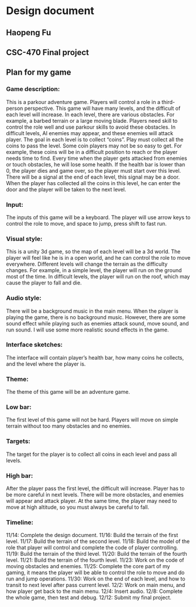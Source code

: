 # Design document
## Haopeng Fu
## CSC-470 Final project
## Plan for my game
### Game description:
This is a parkour adventure game. Players will control a role in a third-person perspective. This game will have many levels, and the difficult of each level will increase. In each level, there are various obstacles. For example, a barbed terrain or a large moving blade. Players need skill to control the role well and use parkour skills to avoid these obstacles. In difficult levels, AI enemies may appear, and these enemies will attack player. The goal in each level is to collect “coins”. Play must collect all the coins to pass the level. Some coin players may not be so easy to get. For example, these coins will be in a difficult position to reach or the player needs time to find. Every time when the player gets attacked from enemies or touch obstacles, he will lose some health. If the health bar is lower than 0, the player dies and game over, so the player must start over this level. There will be a signal at the end of each level, this signal may be a door. When the player has collected all the coins in this level, he can enter the door and the player will be taken to the next level. 
### Input:
The inputs of this game will be a keyboard. The player will use arrow keys to control the role to move, and space to jump, press shift to fast run. 
### Visual style:
This is a unity 3d game, so the map of each level will be a 3d world. The player will feel like he is in a open world, and he can control the role to move everywhere. Different levels will change the terrain as the difficulty changes. For example, in a simple level, the player will run on the ground most of the time. In difficult levels, the player will run on the roof, which may cause the player to fall and die. 
### Audio style:
There will be a background music in the main menu. When the player is playing the game, there is no background music. However, there are some sound effect while playing such as enemies attack sound, move sound, and run sound. I will use some more realistic sound effects in the game.
### Interface sketches:
The interface will contain player’s health bar, how many coins he collects, and the level where the player is.
### Theme:
The theme of this game will be an adventure game.
### Low bar:
The first level of this game will not be hard. Players will move on simple terrain without too many obstacles and no enemies.
### Targets:
The target for the player is to collect all coins in each level and pass all levels.
### High bar:
After the player pass the first level, the difficult will increase. Player has to be more careful in next levels. There will be more obstacles, and enemies will appear and attack player. At the same time, the player may need to move at high altitude, so you must always be careful to fall. 
### Timeline:
11/14: Complete the design document.
11/16: Build the terrain of the first level.
11/17: Build the terrain of the second level.
11/18: Build the model of the role that player will control and complete the code of player controlling.
11/19: Build the terrain of the third level.
11/20: Build the terrain of the fourth level.
11/21: Build the terrain of the fourth level.
11/23: Work on the code of moving obstacles and enemies.
11/25: Complete the core part of my gaming, it means the player will be able to control the role to move and do run and jump operations.
11/30: Work on the end of each level, and how to transit to next level after pass current level.
12/2: Work on main menu, and how player get back to the main menu.
12/4: Insert audio.
12/8: Complete the whole game, then test and debug.
12/12: Submit my final project.
